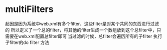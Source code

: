 # multiFilters

起因是因为系统中web.xml有多个filter，这些filter是对某个共同的东西进行过滤的
所以定义了一个总的filter，将其他的filter生成一个数组放到这个总filter中，只需要在web.xml配置总filter即可
当过滤的时候，总filter会遍历所有的子filter 执行子filter的do filter 方法
